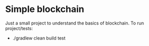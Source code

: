 # Simple blockchain

Just a small project to understand the basics of blockchain.
To run project/tests:
* ./gradlew clean build test

